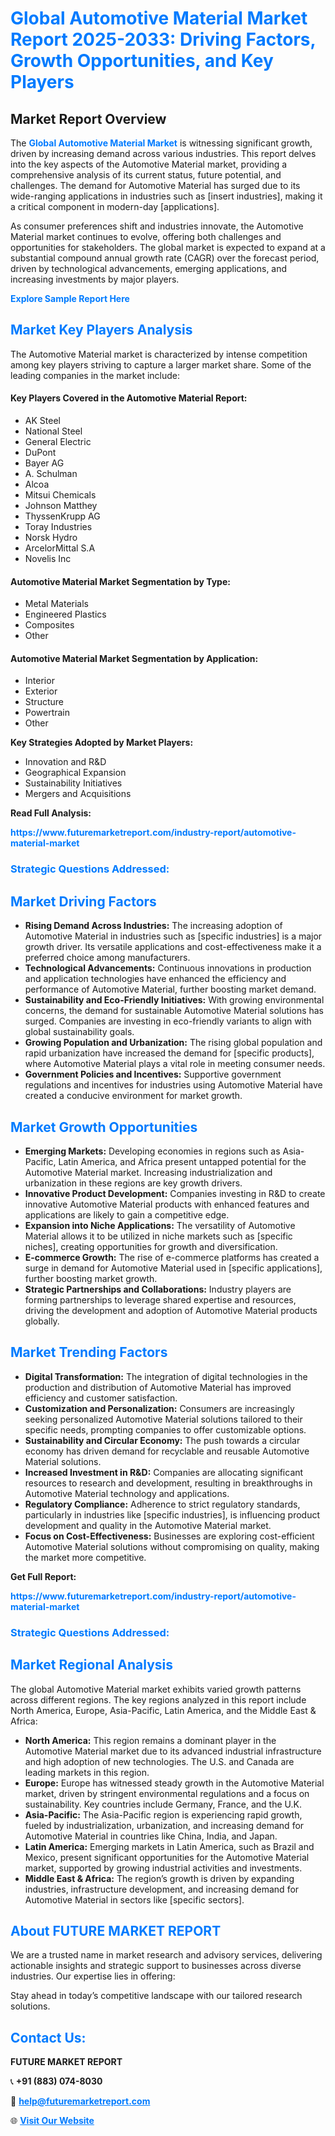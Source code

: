 <h1 style="color: #007BFF;">Global Automotive Material Market Report 2025-2033: Driving Factors, Growth Opportunities, and Key Players</h1>

<section id="overview">
<h2>Market Report Overview</h2>
<p>The <a href="https://www.futuremarketreport.com/industry-report/automotive-material-market" style="color: #007BFF; text-decoration: none;"><strong>Global Automotive Material Market</strong></a> is witnessing significant growth, driven by increasing demand across various industries. This report delves into the key aspects of the Automotive Material market, providing a comprehensive analysis of its current status, future potential, and challenges. The demand for Automotive Material has surged due to its wide-ranging applications in industries such as [insert industries], making it a critical component in modern-day [applications].</p>
<p>As consumer preferences shift and industries innovate, the Automotive Material market continues to evolve, offering both challenges and opportunities for stakeholders. The global market is expected to expand at a substantial compound annual growth rate (CAGR) over the forecast period, driven by technological advancements, emerging applications, and increasing investments by major players.</p>
</section>

<section id="overview">
<p><a href="https://www.futuremarketreport.com/request-sample/reportId=106204" style="color: #007BFF; text-decoration: none;"><strong>Explore Sample Report Here</strong></a></p>
</section>

<section id="key-players">
<h2 style="color: #007BFF;">Market Key Players Analysis</h2>
<p>The Automotive Material market is characterized by intense competition among key players striving to capture a larger market share. Some of the leading companies in the market include:</p>
<h4>Key Players Covered in the Automotive Material Report:</h4>
<ul><li>AK Steel</li><li>National Steel</li><li>General Electric</li><li>DuPont</li><li>Bayer AG</li><li>A. Schulman</li><li>Alcoa</li><li>Mitsui Chemicals</li><li>Johnson Matthey</li><li>ThyssenKrupp AG</li><li>Toray Industries</li><li>Norsk Hydro</li><li>ArcelorMittal S.A</li><li>Novelis Inc</li></ul>
<h4>Automotive Material Market Segmentation by Type:</h4>
<ul><li>Metal Materials</li><li>Engineered Plastics</li><li>Composites</li><li>Other</li></ul>

<h4>Automotive Material Market Segmentation by Application:</h4>
<ul><li>Interior</li><li>Exterior</li><li>Structure</li><li>Powertrain</li><li>Other</li></ul>
<p><strong>Key Strategies Adopted by Market Players:</strong></p>
<ul>
<li>Innovation and R&D</li>
<li>Geographical Expansion</li>
<li>Sustainability Initiatives</li>
<li>Mergers and Acquisitions</li>
</ul>
</section>

<section>
<p><strong>Read Full Analysis: </strong></p><a href="https://www.futuremarketreport.com/industry-report/automotive-material-market" style="color: #007BFF; text-decoration: none;"><strong>https://www.futuremarketreport.com/industry-report/automotive-material-market</strong></a>
<h3 style="color: #007BFF;">Strategic Questions Addressed:</h3>
</section>

<section id="driving-factors">
<h2 style="color: #007BFF;">Market Driving Factors</h2>
<ul>
<li><strong>Rising Demand Across Industries:</strong> The increasing adoption of Automotive Material in industries such as [specific industries] is a major growth driver. Its versatile applications and cost-effectiveness make it a preferred choice among manufacturers.</li>
<li><strong>Technological Advancements:</strong> Continuous innovations in production and application technologies have enhanced the efficiency and performance of Automotive Material, further boosting market demand.</li>
<li><strong>Sustainability and Eco-Friendly Initiatives:</strong> With growing environmental concerns, the demand for sustainable Automotive Material solutions has surged. Companies are investing in eco-friendly variants to align with global sustainability goals.</li>
<li><strong>Growing Population and Urbanization:</strong> The rising global population and rapid urbanization have increased the demand for [specific products], where Automotive Material plays a vital role in meeting consumer needs.</li>
<li><strong>Government Policies and Incentives:</strong> Supportive government regulations and incentives for industries using Automotive Material have created a conducive environment for market growth.</li>
</ul>
</section>

<section id="growth-opportunities">
<h2 style="color: #007BFF;">Market Growth Opportunities</h2>
<ul>
<li><strong>Emerging Markets:</strong> Developing economies in regions such as Asia-Pacific, Latin America, and Africa present untapped potential for the Automotive Material market. Increasing industrialization and urbanization in these regions are key growth drivers.</li>
<li><strong>Innovative Product Development:</strong> Companies investing in R&D to create innovative Automotive Material products with enhanced features and applications are likely to gain a competitive edge.</li>
<li><strong>Expansion into Niche Applications:</strong> The versatility of Automotive Material allows it to be utilized in niche markets such as [specific niches], creating opportunities for growth and diversification.</li>
<li><strong>E-commerce Growth:</strong> The rise of e-commerce platforms has created a surge in demand for Automotive Material used in [specific applications], further boosting market growth.</li>
<li><strong>Strategic Partnerships and Collaborations:</strong> Industry players are forming partnerships to leverage shared expertise and resources, driving the development and adoption of Automotive Material products globally.</li>
</ul>
</section>

<section id="trending-factors">
<h2 style="color: #007BFF;">Market Trending Factors</h2>
<ul>
<li><strong>Digital Transformation:</strong> The integration of digital technologies in the production and distribution of Automotive Material has improved efficiency and customer satisfaction.</li>
<li><strong>Customization and Personalization:</strong> Consumers are increasingly seeking personalized Automotive Material solutions tailored to their specific needs, prompting companies to offer customizable options.</li>
<li><strong>Sustainability and Circular Economy:</strong> The push towards a circular economy has driven demand for recyclable and reusable Automotive Material solutions.</li>
<li><strong>Increased Investment in R&D:</strong> Companies are allocating significant resources to research and development, resulting in breakthroughs in Automotive Material technology and applications.</li>
<li><strong>Regulatory Compliance:</strong> Adherence to strict regulatory standards, particularly in industries like [specific industries], is influencing product development and quality in the Automotive Material market.</li>
<li><strong>Focus on Cost-Effectiveness:</strong> Businesses are exploring cost-efficient Automotive Material solutions without compromising on quality, making the market more competitive.</li>
</ul>
</section>

<section>
<p><strong>Get Full Report: </strong></p><a href="https://www.futuremarketreport.com/industry-report/automotive-material-market" style="color: #007BFF; text-decoration: none;"><strong>https://www.futuremarketreport.com/industry-report/automotive-material-market</strong></a>
<h3 style="color: #007BFF;">Strategic Questions Addressed:</h3>
</section>


<section id="regional-analysis">
<h2 style="color: #007BFF;">Market Regional Analysis</h2>
<p>The global Automotive Material market exhibits varied growth patterns across different regions. The key regions analyzed in this report include North America, Europe, Asia-Pacific, Latin America, and the Middle East & Africa:</p>
<ul>
<li><strong>North America:</strong> This region remains a dominant player in the Automotive Material market due to its advanced industrial infrastructure and high adoption of new technologies. The U.S. and Canada are leading markets in this region.</li>
<li><strong>Europe:</strong> Europe has witnessed steady growth in the Automotive Material market, driven by stringent environmental regulations and a focus on sustainability. Key countries include Germany, France, and the U.K.</li>
<li><strong>Asia-Pacific:</strong> The Asia-Pacific region is experiencing rapid growth, fueled by industrialization, urbanization, and increasing demand for Automotive Material in countries like China, India, and Japan.</li>
<li><strong>Latin America:</strong> Emerging markets in Latin America, such as Brazil and Mexico, present significant opportunities for the Automotive Material market, supported by growing industrial activities and investments.</li>
<li><strong>Middle East & Africa:</strong> The region’s growth is driven by expanding industries, infrastructure development, and increasing demand for Automotive Material in sectors like [specific sectors].</li>
</ul>
</section>

<footer>
<h2 style="color: #007BFF;">About FUTURE MARKET REPORT</h2>
<p>We are a trusted name in market research and advisory services, delivering actionable insights and strategic support to businesses across diverse industries. Our expertise lies in offering:</p>

<p>Stay ahead in today’s competitive landscape with our tailored research solutions.</p>

<h2 style="color: #007BFF;">Contact Us:</h2>
<p><strong>FUTURE MARKET REPORT</strong></p>
<p>📞 <strong>+91 (883) 074-8030</strong></p>
<p>📧 <strong><a href="mailto:help@futuremarketreport.com" style="color: #007BFF;">help@futuremarketreport.com</a></strong></p>
<p>🌐 <strong><a href="https://www.futuremarketreport.com/" style="color: #007BFF;">Visit Our Website</a></strong></p>
</footer>